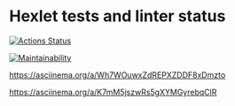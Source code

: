# Hexlet tests and linter status

[![Actions Status](https://github.com/9lceHb/php-project-45/workflows/hexlet-check/badge.svg)](https://github.com/9lceHb/php-project-45/actions)

[![Maintainability](https://api.codeclimate.com/v1/badges/48f8df255a33d652059d/maintainability)](https://codeclimate.com/github/9lceHb/php-project-45/maintainability)

<https://asciinema.org/a/Wh7WOuwxZdREPXZDDF8xDmzto>

<https://asciinema.org/a/K7mM5jszwRs5gXYMGyrebqClR>
